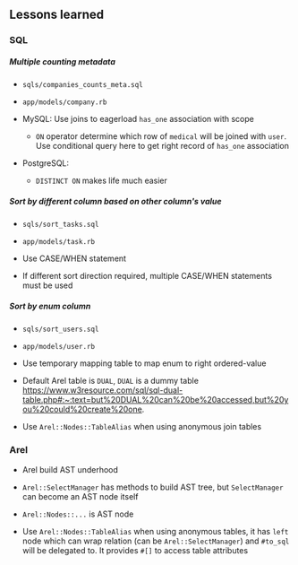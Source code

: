 ## Lessons learned

### SQL

##### Multiple counting metadata

- `sqls/companies_counts_meta.sql`

- `app/models/company.rb`

- MySQL: Use joins to eagerload `has_one` association with scope

  - `ON` operator determine which row of `medical` will be joined with `user`. Use conditional query here to get right record of `has_one` association

- PostgreSQL:

  - `DISTINCT ON` makes life much easier

##### Sort by different column based on other column's value

- `sqls/sort_tasks.sql`

- `app/models/task.rb`

- Use CASE/WHEN statement

- If different sort direction required, multiple CASE/WHEN statements must be used

##### Sort by enum column

- `sqls/sort_users.sql`

- `app/models/user.rb`

- Use temporary mapping table to map enum to right ordered-value

- Default Arel table is `DUAL`, `DUAL` is a dummy table
  https://www.w3resource.com/sql/sql-dual-table.php#:~:text=but%20DUAL%20can%20be%20accessed,but%20you%20could%20create%20one.

- Use `Arel::Nodes::TableAlias` when using anonymous join tables

### Arel

- Arel build AST underhood

- `Arel::SelectManager` has methods to build AST tree, but `SelectManager` can become an AST node itself

- `Arel::Nodes::...` is AST node

- Use `Arel::Nodes::TableAlias` when using anonymous tables, it has `left` node which can wrap relation (can be `Arel::SelectManager`) and `#to_sql` will be delegated to. It provides `#[]` to access table attributes

